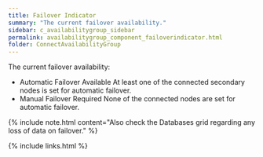 ```yaml
---
title: Failover Indicator
summary: "The current failover availability."
sidebar: c_availabilitygroup_sidebar
permalink: availabilitygroup_component_failoverindicator.html
folder: ConnectAvailabilityGroup
---
```




The current failover availability:

*  Automatic Failover Available At least one of the connected secondary nodes is set for automatic failover.
*  Manual Failover Required None of the connected nodes are set for automatic failover.

{% include note.html content="Also check the Databases grid regarding any loss of data on failover." %}


{% include links.html %}
